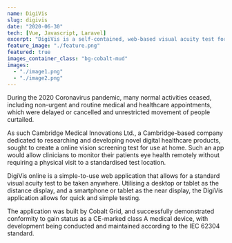 ```yaml
---
name: DigiVis
slug: digivis
date: "2020-06-30"
tech: [Vue, Javascript, Laravel]
excerpt: "DigiVis is a self-contained, web-based visual acuity test for remote testing"
feature_image: "./feature.png"
featured: true
images_container_class: "bg-cobalt-mud"
images:
  - "./image1.png"
  - "./image2.png"
---
```


During the 2020 Coronavirus pandemic, many normal activities ceased, including non-urgent and routine medical and healthcare appointments, which were delayed or cancelled and unrestricted movement of people curtailed.

As such Cambridge Medical Innovations Ltd., a Cambridge-based company dedicated to researching and developing novel digital healthcare products, sought to create a online vision screening test for use at home. Such an app would allow clinicians to monitor their patients eye health remotely without requiring a physical visit to a standardised test location.

DigiVis online is a simple-to-use web application that allows for a standard visual acuity test to be taken anywhere. Utilising a desktop or tablet as the distance display, and a smartphone or tablet as the near display, the DigiVis application allows for quick and simple testing.

The application was built by Cobalt Grid, and successfully demonstrated conformity to gain status as a CE-marked class A medical device, with development being conducted and maintained according to the IEC 62304 standard.
